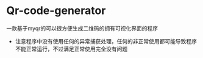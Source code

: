 # Qr-code-generator
一款基于myqr的可以很方便生成二维码的拥有可视化界面的程序



- 注意程序中没有使用任何的异常捕获处理，任何的非正常使用都可能导致程序不能正常运行，不过满足正常使用完全没有问题
